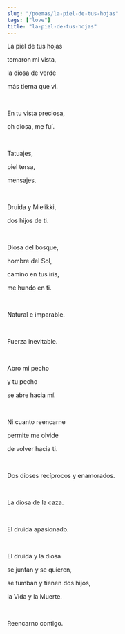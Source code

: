 ```yaml
---
slug: "/poemas/la-piel-de-tus-hojas"
tags: ["love"]
title: "la-piel-de-tus-hojas"
---
```

La piel de tus hojas

tomaron mi vista,

la diosa de verde

más tierna que vi.

&nbsp;

En tu vista preciosa,

oh diosa, me fuí.

&nbsp;

Tatuajes,

piel tersa,

mensajes.

&nbsp;

Druida y Mielikki,

dos hijos de ti.

&nbsp;

Diosa del bosque,

hombre del Sol,

camino en tus iris,

me hundo en ti.

&nbsp;

Natural e imparable.

&nbsp;

Fuerza inevitable.

&nbsp;

Abro mi pecho

y tu pecho

se abre hacia mí.

&nbsp;

Ni cuanto reencarne

permite me olvide

de volver hacia ti.

&nbsp;

Dos dioses recíprocos y enamorados.

&nbsp;

La diosa de la caza.

&nbsp;

El druida apasionado.

&nbsp;

El druida y la diosa

se juntan y se quieren,

se tumban y tienen dos hijos,

la Vida y la Muerte.

&nbsp;

Reencarno contigo.